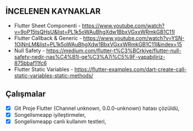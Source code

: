 ﻿## İNCELENEN KAYNAKLAR
- Flutter Sheet Componenti - https://www.youtube.com/watch?v=9oP15tsQHsU&list=PL1k5oWAuBhgXdw1BbxVGxxWRmkGB1C11l
- Flutter Callback & Generic - https://www.youtube.com/watch?v=YSN-1OiNnLM&list=PL1k5oWAuBhgXdw1BbxVGxxWRmkGB1C11l&index=15
- Null Safety - https://medium.com/flutter-t%C3%BCrkiye/flutter-null-safety-nedir-nas%C4%B1l-ge%C3%A7i%C5%9F-yapabiliriz-875bbaf11fc6
- Flutter Static Variables - https://flutter-examples.com/dart-create-call-static-variables-static-methods/



## Çalışmalar
 - [x] Git Proje Flutter (Channel unknown, 0.0.0-unknown) hatası çözüldü,
 - [x] Songelismeapp iyileştirmeler,
 - [x] Songelismeapp canlı kullanım testleri,
